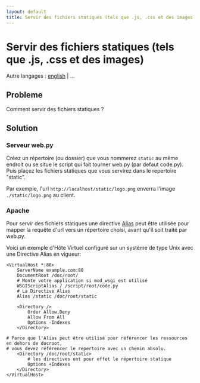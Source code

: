 ```yaml
---
layout: default
title: Servir des fichiers statiques (tels que .js, .css et des images)
---
```


# Servir des fichiers statiques (tels que .js, .css et des images)

Autre langages : [english](/../staticfiles) | ...

Probleme
-------
Comment servir des fichiers statiques ?

Solution
--------

### Serveur web.py

Créez un répertoire (ou dossier) que vous nommerez `static` au même endroit ou se situe le script qui fait tourner web.py (par defaut code.py). Puis plaçez les fichiers statiques que vous servirez dans le repertoire "static".

Par exemple, l'url `http://localhost/static/logo.png` enverra l'image `./static/logo.png` au client.

### Apache

Pour servir des fichiers statiques une directive [Alias](http://httpd.apache.org/docs/2.2/mod/mod_alias.html#alias) peut être utilisée pour mapper la requête d'url vers un répertoire choisi, avant qu'il soit traité par web.py.

Voici un exemple d'Hôte Virtuel configuré sur un système de type Unix avec une Directive Alias en vigueur:

    <VirtualHost *:80>
        ServerName example.com:80
        DocumentRoot /doc/root/
        # Monte votre application si mod_wsgi est utilisé
        WSGIScriptAlias / /script/root/code.py
        # La Directive Alias
        Alias /static /doc/root/static

        <Directory />
            Order Allow,Deny
            Allow From All
            Options -Indexes
        </Directory>

	# Parce que l'Alias peut être utilisé pour référencer les ressources en dehors de docroot,
	# vous devez référencer le repertoire avec un chemin absolu.
        <Directory /doc/root/static>
            # les directives ont pour effet le répertoire statique
            Options +Indexes
        </Directory>
    </VirtualHost>
